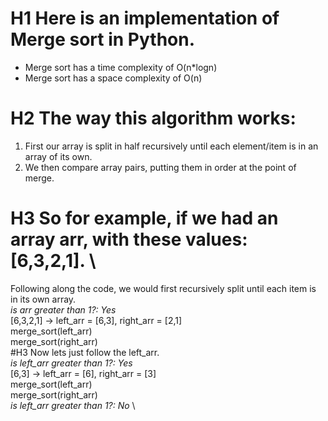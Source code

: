 # H1 Here is an implementation of Merge sort in Python.
- Merge sort has a time complexity of O(n*logn)
- Merge sort has a space complexity of O(n)

# H2 The way this algorithm works:
1. First our array is split in half recursively until each element/item is in an array of its own.
2. We then compare array pairs, putting them in order at the point of merge.

# H3 So for example, if we had an array arr, with these values: [6,3,2,1]. \
Following along the code, we would first recursively split until each item is in its own array. \
*is arr greater than 1?: Yes* \
[6,3,2,1] -> left_arr = [6,3], right_arr = [2,1] \
merge_sort(left_arr) \
merge_sort(right_arr) \
#H3 Now lets just follow the left_arr. \
*is left_arr greater than 1?: Yes* \
[6,3] -> left_arr = [6], right_arr = [3] \
merge_sort(left_arr) \
merge_sort(right_arr) \
*is left_arr greater than 1?: No* \
